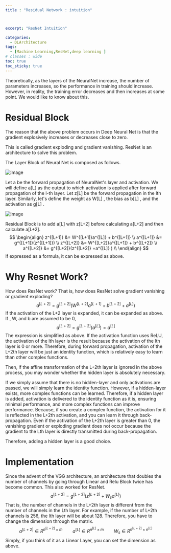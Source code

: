 ```yaml
---
title : "Residual Network : intuition"



excerpt: "ResNet Intuition"

categories:
  - DLArchitecture
tags:
  - [Machine Learning,ResNet,deep learning ]
# classes : wide
toc: true
toc_sticky: true
---
```


Theoretically, as the layers of the NeuralNet increase, the number of parameters increases, so the performance in training should increase. However, in reality, the training error decreases and then increases at some point. We would like to know about this.

# Residual Block

The reason that the above problem occurs in Deep Neural Net is that the gradient explosively increases or decreases close to zero.

This is called gradient exploding and gradient vanishing. ResNet is an architecture to solve this problem.

The Layer Block of Neural Net is composed as follows.

![image](https://user-images.githubusercontent.com/50165842/160216325-cd462626-a284-4917-83d4-17c447a34b64.png)

Let a be the forward propagation of NeuralNet's layer and activation. We will define a[L] as the output to which activation is applied after forward propagation of the l-th layer. Let z[L] be the forward propagation in the lth layer. Similarly, let's define the weight as W[L] , the bias as b[L] , and the activation as g[L] .



![image](https://user-images.githubusercontent.com/50165842/160216684-69e00ecb-4693-4415-90e7-4fe054d94fd6.png)



Residual Block is to add a[L] with z[L+2] before calculating a[L+2] and then calculate a[L+2].
$$
\begin{align}
z^{[L+1]} &= W^{[L+1]}a^{[L]} + b^{[L+1]} \\
a^{[L+1]} &= g^{[L+1]}(z^{[L+1]}) \\
z^{[L+2]} &= W^{[L+2]}a^{[L+1]} + b^{[L+2]} \\
a^{[L+2]} &= g^{[L+2]}(z^{[L+2]} +a^{[L]} ) \\
\end{align}
$$
If expressed as a formula, it can be expressed as above.



# Why Resnet Work?

How does ResNet work? That is, how does ResNet solve gradient vanishing or gradient exploding?
$$
a^{[L+2]} = g^{[L+2]}(W^{[L+2]}a^{[L+1]} + b^{[L+2]} + a ^{[L]})
$$
If the activation of the L+2 layer is expanded, it can be expanded as above. If , W, and b are assumed to be 0,
$$
a^{[L+2]} = g^{[L+2]}( a^{[L]}) = a^{[L]}
$$
The expression is simplified as above. If the activation function uses ReLU, the activation of the lth layer is the result because the activation of the lth layer is 0 or more. Therefore, during forward propagation, activation of the L+2th layer will be just an identity function, which is relatively easy to learn than other complex functions.

Then, if the affine transformation of the L+2th layer is ignored in the above process, you may wonder whether the hidden layer is absolutely necessary.

If we simply assume that there is no hidden-layer and only activations are passed, we will simply learn the identity function. However, if a hidden-layer exists, more complex functions can be learned. Therefore, if a hidden layer is added, activation is delivered to the identity function as it is, ensuring minimal performance, and more complex functions can improve performance. Because, if you create a complex function, the activation for it is reflected in the L+2th activation, and you can learn it through back-propagation. Even if the activation of the L+2th layer is greater than 0, the vanishing gradient or exploding gradient does not occur because the gradient to the Lth layer is directly transmitted during back-propagation.

Therefore, adding a hidden layer is a good choice.



# Implementation

Since the advent of the VGG architecture, an architecture that doubles the number of channels by going through Linear and Relu Block twice has become common. This also worked for ResNet.
$$
a^{[L+2]} = g^{[L+2]}(z^{[L+2]} + W_{s}a^{[L]})
$$
That is, the number of channels in the L+2th layer is different from the number of channels in the Lth layer. For example, if the number of L+2th channels is 256, the lth layer will be about 128. Therefore, you have to change the dimension through the matrix.
$$
a^{[L+2]} \in R^{n^{[L+2]} \times m} \qquad a^{[L]} \in R^{n^{[L]} \times m } \qquad W_s \in R^{n^{[L+2]} \times n^{[L]} }
$$
Simply, if you think of it as a Linear Layer, you can set the dimension as above.
